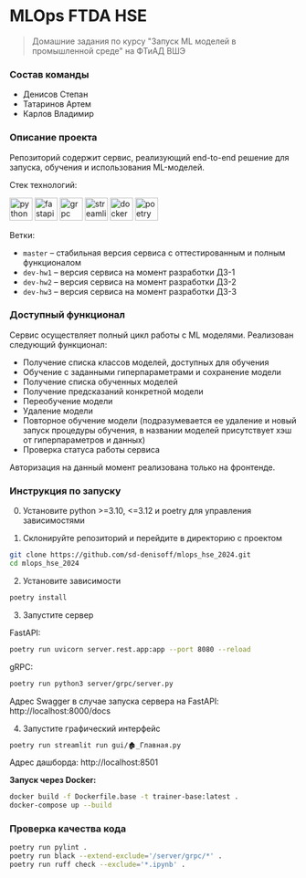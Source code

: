 # MLOps FTDA HSE

> Домашние задания по курсу "Запуск ML моделей в промышленной среде" на ФТиАД ВШЭ

### Состав команды

- Денисов Степан
- Татаринов Артем
- Карлов Владимир

### Описание проекта

Репозиторий содержит сервис, реализующий end-to-end решение для запуска, обучения и использования ML-моделей.

Стек технологий:

<div>
  <img src="https://skillicons.dev/icons?i=py" height="40" alt="python" />
  <img src="https://skillicons.dev/icons?i=fastapi" height="40" alt="fastapi" />
  <img src="https://raw.githubusercontent.com/grpc/grpc.io/refs/heads/main/static/img/grpc.svg" height="40" alt="grpc" />
  <img src="https://cdn.simpleicons.org/streamlit/FF4B4B" height="40" alt="streamlit" />
  <img src="https://skillicons.dev/icons?i=docker" height="40" alt="docker" />
  <img src="https://cdn.simpleicons.org/poetry/60A5FA" height="40" alt="poetry" />
</div>

Ветки:

- `master` – стабильная версия сервиса с оттестированным и полным функционалом
- `dev-hw1` – версия сервиса на момент разработки ДЗ-1
- `dev-hw2` – версия сервиса на момент разработки ДЗ-2
- `dev-hw3` – версия сервиса на момент разработки ДЗ-3

### Доступный функционал

Сервис осуществляет полный цикл работы с ML моделями. Реализован следующий функционал:

- Получение списка классов моделей, доступных для обучения
- Обучение с заданными гиперпараметрами и сохранение модели
- Получение списка обученных моделей
- Получение предсказаний конкретной модели
- Переобучение модели
- Удаление модели
- Повторное обучение модели (подразумевается ее удаление и новый запуск процедуры обучения, в названии моделей
  присутствует хэш от гиперпараметров и данных)
- Проверка статуса работы сервиса

Авторизация на данный момент реализована только на фронтенде.

### Инструкция по запуску

0. Установите python >=3.10, <=3.12 и poetry для управления зависимостями

1. Склонируйте репозиторий и перейдите в директорию с проектом

```bash
git clone https://github.com/sd-denisoff/mlops_hse_2024.git
cd mlops_hse_2024
```

2. Установите зависимости

```bash
poetry install
```

3. Запустите сервер

FastAPI:
```bash
poetry run uvicorn server.rest.app:app --port 8080 --reload
```

gRPC:
```bash
poetry run python3 server/grpc/server.py
```

Адрес Swagger в случае запуска сервера на FastAPI: http://localhost:8000/docs

4. Запустите графический интерфейс

```bash
poetry run streamlit run gui/🏚_Главная.py
```

Адрес дашборда: http://localhost:8501

**Запуск через Docker:**
```bash
docker build -f Dockerfile.base -t trainer-base:latest .
docker-compose up --build
```

### Проверка качества кода

```bash
poetry run pylint .
poetry run black --extend-exclude='/server/grpc/*' . 
poetry run ruff check --exclude='*.ipynb' .
```
